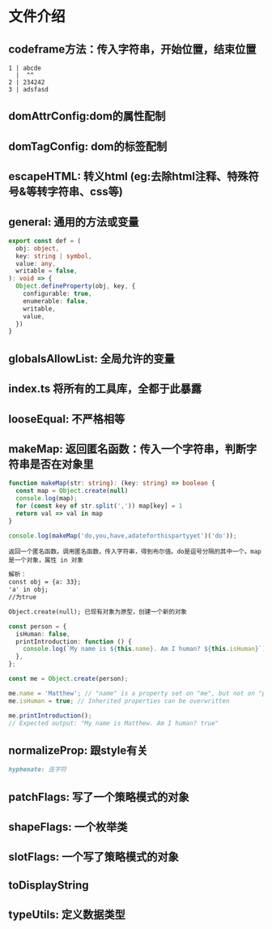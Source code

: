 # 文件介绍

## codeframe方法：传入字符串，开始位置，结束位置

```返回结果
1 | abcde
  |  ^^
2 | 234242
3 | adsfasd
```

## domAttrConfig:dom的属性配制

## domTagConfig: dom的标签配制

## escapeHTML: 转义html (eg:去除html注释、特殊符号&等转字符串、css等)

## general: 通用的方法或变量

```ts
export const def = (
  obj: object,
  key: string | symbol,
  value: any,
  writable = false,
): void => {
  Object.defineProperty(obj, key, {
    configurable: true,
    enumerable: false,
    writable,
    value,
  })
}
```

## globalsAllowList: 全局允许的变量

## index.ts 将所有的工具库，全都于此暴露

## looseEqual: 不严格相等

## makeMap: 返回匿名函数：传入一个字符串，判断字符串是否在对象里

```ts
function makeMap(str: string): (key: string) => boolean {
  const map = Object.create(null)
  console.log(map);
  for (const key of str.split(',')) map[key] = 1
  return val => val in map
}

console.log(makeMap('do,you,have,adateforthispartyyet')('do'));
```

`返回一个匿名函数。调用匿名函数，传入字符串，得到布尔值。do是逗号分隔的其中一个。map是一个对象，属性 in 对象`

```md
解析：
const obj = {a: 33};
'a' in obj;
//为true

Object.create(null); 已现有对象为原型，创建一个新的对象
```

```ts
const person = {
  isHuman: false,
  printIntroduction: function () {
    console.log(`My name is ${this.name}. Am I human? ${this.isHuman}`);
  },
};

const me = Object.create(person);

me.name = 'Matthew'; // "name" is a property set on "me", but not on "person"
me.isHuman = true; // Inherited properties can be overwritten

me.printIntroduction();
// Expected output: "My name is Matthew. Am I human? true"
```

## normalizeProp: 跟style有关

```md
hyphenate: 连字符
```

## patchFlags: 写了一个策略模式的对象

## shapeFlags: 一个枚举类

## slotFlags: 一个写了策略模式的对象

## toDisplayString

## typeUtils: 定义数据类型
